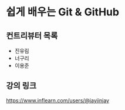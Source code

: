 # 쉽게 배우는 Git & GitHub

## 컨트리뷰터 목록

- 진유림
- 너구리
- 이용준

## 강의 링크
https://www.inflearn.com/users/@jayjinjay